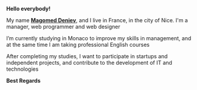 **Hello everybody!**

My name **[Magomed Deniev](https://deniev.com/)**, and I live in France, in the city of Nice.
I'm a manager, web programmer and web designer

I’m currently studying in Monaco to improve my skills in management, and at the same time I am taking professional English courses

After completing my studies, I want to participate in startups and independent projects, and contribute to the development of IT and technologies

**Best Regards**
